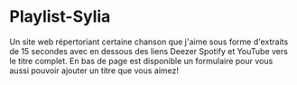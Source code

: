 # Playlist-Sylia
Un site web répertoriant certaine chanson que j'aime sous forme d'extraits de 15 secondes avec en dessous des liens Deezer Spotify et YouTube vers le titre complet. En bas de page est disponible un formulaire pour vous aussi pouvoir ajouter un titre que vous aimez!

